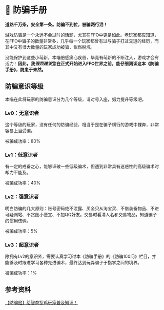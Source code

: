 # 🎁 防骗手册

**道路千万条，安全第一条。防骗不到位，被骗两行泪！**

游戏防骗是一个永远不会过时的话题，尤其在FFO中更是如此。老玩家都应知道，在FFO中骗子的数量非常多，几乎每一个玩家都曾有过与骗子打过交道的经历，而其中又有很大数量的玩家成功被骗，怅然脱坑。

没能保护到这些小萌新，本喵倍感痛心疾首，毕竟有萌新的不断注入，游戏才会有活力！**因此，我*强烈建议*您在正式开始进入FFO世界之前，能仔细阅读这本《防骗手册》，防患于未然。**

## 防骗意识等级

本喵在此将玩家的防骗意识分为几个等级，请对号入座，努力提升等级吧。

### Lv0：无意识者

这个等级的玩家，没有任何的防骗经验，相当于是在骗子横行的游戏中裸奔，非常容易上当受骗。

被骗成功率：80%

### Lv1：低意识者

有一定的戒备之心，能够识破一些低级骗术，但遇到非常具有迷惑性的高级骗术时却力不能及。

被骗成功率：40%

### Lv2：强意识者

明白防骗的几大原则：账号密码绝不泄露、买金只从淘宝买、不借装备物品、不进可疑网站、不贪图小便宜、不加QQ好友。交易时看清人名和交易物品，知道骗子的惯用伎俩。

被骗成功率：5%

### Lv3：超意识者

除拥有Lv2的意识外，需要认真学习过本《防骗手册》的《防骗100问》栏目，并能够及时跟进学习各种先进骗术，最终达到玩弄骗子于指掌之间的境界。

被骗成功率：1%

## 参考资料

[【防骗贴】给智商捉鸡玩家普及知识！](https://tieba.baidu.com/p/5875725276)